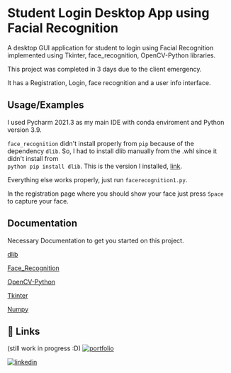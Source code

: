 # Student Login Desktop App using Facial Recognition

A desktop GUI application for student to login using Facial Recognition implemented using Tkinter, face_recognition, OpenCV-Python libraries.

This project was completed in 3 days due to the client emergency.

It has a Registration, Login, face recognition and a user info interface.



## Usage/Examples

I used Pycharm 2021.3 as my main IDE with conda enviroment and Python version 3.9.

```face_recognition``` 
didn't install properly from 
```pip``` 
because of the dependency 
```dlib```.
So, I had to install dlib manually from the .whl since it didn't install from  
```python pip install dlib```. 
This is the version I installed, [link](https://github.com/shashankx86/dlib_compiled).

Everything else works properly, just run ```facerecognition1.py```.

In the registration page where you should show your face just press ```Space``` to capture your face.

## Documentation
Necessary Documentation to get you started on this project.

[dlib](https://pypi.org/project/dlib/)

[Face_Recognition](https://github.com/ageitgey/face_recognition)

[OpenCV-Python](https://docs.opencv.org/4.x/d6/d00/tutorial_py_root.html)

[Tkinter](https://docs.python.org/3/library/tkinter.html)

[Numpy](https://numpy.org/doc/1.24/)





## 🔗 Links
(still work in progress :D) 
[![portfolio](https://img.shields.io/badge/my_portfolio-000?style=for-the-badge&logo=ko-fi&logoColor=white)](https://github.com/Meskine-Yasser)

[![linkedin](https://img.shields.io/badge/linkedin-0A66C2?style=for-the-badge&logo=linkedin&logoColor=white)](https://www.linkedin.com/in/meskine-yasser)
